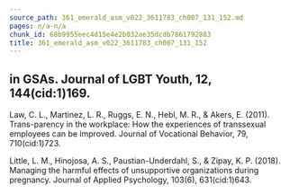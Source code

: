```yaml
---
source_path: 361_emerald_asm_v022_3611783_ch007_131_152.md
pages: n/a-n/a
chunk_id: 68b9955eec4d15e4e2b032ae35dcdb7861792883
title: 361_emerald_asm_v022_3611783_ch007_131_152
---
```

## in GSAs. Journal of LGBT Youth, 12, 144(cid:1)169.

Law, C. L., Martinez, L. R., Ruggs, E. N., Hebl, M. R., & Akers, E. (2011). Trans-parency in the workplace: How the experiences of transsexual employees can be improved. Journal of Vocational Behavior, 79, 710(cid:1)723.

Little, L. M., Hinojosa, A. S., Paustian-Underdahl, S., & Zipay, K. P. (2018). Managing the harmful effects of unsupportive organizations during pregnancy. Journal of Applied Psychology, 103(6), 631(cid:1)643.
